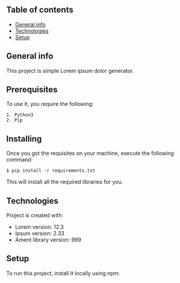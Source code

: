 ## Table of contents
* [General info](#general-info)
* [Technologies](#technologies)
* [Setup](#setup)

## General info
This project is simple Lorem ipsum dolor generator.

## Prerequisites
To use it, you require the following:

```
1. Python3
2. Pip
```

## Installing
Once you got the requisites on your machine, execute the following command:

```
$ pip install -r requirements.txt
```
This will install all the required libraries for you.
	
## Technologies
Project is created with:
* Lorem version: 12.3
* Ipsum version: 2.33
* Ament library version: 999
	
## Setup
To run this project, install it locally using npm: